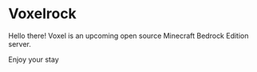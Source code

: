 # Voxelrock

Hello there! Voxel is an upcoming open source Minecraft Bedrock Edition server.

Enjoy your stay
